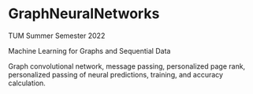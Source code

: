 # GraphNeuralNetworks

TUM Summer Semester 2022

Machine Learning for Graphs and Sequential Data

Graph convolutional network, message passing, personalized page rank, personalized passing of neural predictions, training, and accuracy calculation.
